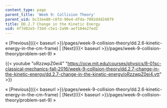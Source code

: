 ```yaml
---
content_type: page
parent_title: 'Week 9: Collision Theory'
parent_uid: bc33ee80-c8fd-90e4-dfda-7092ddd24879
title: DD.2.7 Change in the Kinetic Energy
uid: 4f7d82e5-73dd-c5e1-2a96-aef184e27ed2
---
```


« [Previous]({{< baseurl >}}/pages/week-9-collision-theory/dd.2.6-kinetic-energy-in-the-cm-frame) | [Next]({{< baseurl >}}/pages/week-9-collision-theory/problem-set-9) »

{{< youtube "oRzzwpZ0ei4" "https://ocw.mit.edu/courses/physics/8-01sc-classical-mechanics-fall-2016/week-9-collision-theory/dd.2.7-change-in-the-kinetic-energy/dd.2.7-change-in-the-kinetic-energy/oRzzwpZ0ei4.vtt" >}}

« [Previous]({{< baseurl >}}/pages/week-9-collision-theory/dd.2.6-kinetic-energy-in-the-cm-frame) | [Next]({{< baseurl >}}/pages/week-9-collision-theory/problem-set-9) »